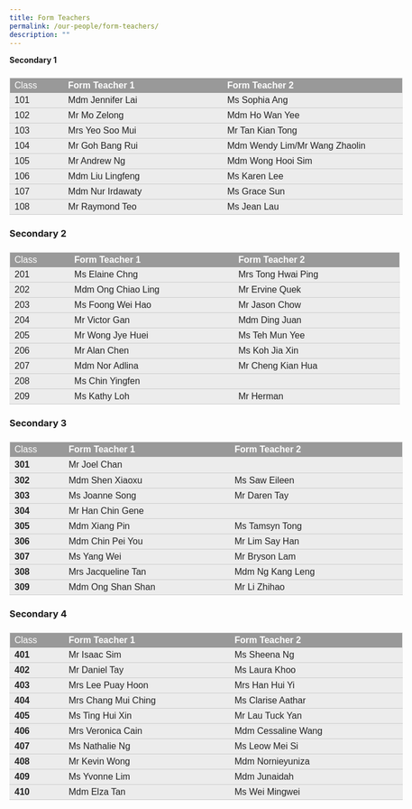 ```yaml
---
title: Form Teachers
permalink: /our-people/form-teachers/
description: ""
---
```

**Secondary 1**

### 

<table style="margin-top: 0px; margin-right: 0px !important; margin-bottom: 0px; margin-left: 0px; outline: 0px; padding: 0px; box-sizing: border-box; width: 523.15pt; height: auto !important; background: rgb(236, 236, 236); border-collapse: collapse; border: none;" width="698" cellpadding="0" cellspacing="0" border="1" class="MsoNormalTable"><tbody style="margin: 0px; outline: 0px; padding: 0px; box-sizing: border-box;"><tr style="margin: 0px; outline: 0px; padding: 0px; box-sizing: border-box;"><td style="margin: 0px; outline: 0px; padding: 3pt 3pt 3pt 6pt; box-sizing: border-box; width: 71.75pt; border-top: 1pt solid rgb(234, 234, 234); border-left: 1pt solid rgb(234, 234, 234); border-bottom: none; border-right: none; background: rgb(153, 153, 153);" width="96"><p style="margin: 0px 0px 0in; outline: 0px; padding: 0px; box-sizing: border-box; line-height: normal; text-align: left;" class="MsoNormal"><span style="margin: 0px; outline: 0px; padding: 0px; box-sizing: border-box; font-size: 12pt; color: white;"><font style="margin: 0px; outline: 0px; padding: 0px; box-sizing: border-box;" face="arial, sans-serif">Class<b style="margin: 0px; outline: 0px; padding: 0px; box-sizing: border-box;"></b></font></span></p></td><td style="margin: 0px; outline: 0px; padding: 3pt 3pt 3pt 6pt; box-sizing: border-box; width: 212.1pt; border-right: none; border-bottom: none; border-left: none; border-image: initial; border-top: 1pt solid rgb(234, 234, 234); background: rgb(153, 153, 153);" width="283"><p style="margin: 0px 0px 0in; outline: 0px; padding: 0px; box-sizing: border-box; line-height: normal; text-align: left;" class="MsoNormal"><b style="margin: 0px; outline: 0px; padding: 0px; box-sizing: border-box;"><span style="margin: 0px; outline: 0px; padding: 0px; box-sizing: border-box; font-size: 12pt; color: white;"><font style="margin: 0px; outline: 0px; padding: 0px; box-sizing: border-box;" face="arial, sans-serif">Form Teacher 1</font></span></b></p></td><td style="margin: 0px; outline: 0px; padding: 3pt 3pt 3pt 6pt; box-sizing: border-box; width: 239.3pt; border-top: 1pt solid rgb(234, 234, 234); border-left: none; border-bottom: none; border-right: 1pt solid rgb(234, 234, 234); background: rgb(153, 153, 153);" width="319"><p style="margin: 0px 0px 0in; outline: 0px; padding: 0px; box-sizing: border-box; line-height: normal; text-align: left;" class="MsoNormal"><b style="margin: 0px; outline: 0px; padding: 0px; box-sizing: border-box;"><span style="margin: 0px; outline: 0px; padding: 0px; box-sizing: border-box; font-size: 12pt; color: white;"><font style="margin: 0px; outline: 0px; padding: 0px; box-sizing: border-box;" face="arial, sans-serif">Form Teacher 2</font><font style="margin: 0px; outline: 0px; padding: 0px; box-sizing: border-box;" face="Times New Roman, serif"></font></span></b></p></td></tr><tr style="margin: 0px; outline: 0px; padding: 0px; box-sizing: border-box;"><td style="margin: 0px; outline: 0px; padding: 3pt 3pt 3pt 6pt; box-sizing: border-box; border-top: none; border-left: 1pt solid rgb(234, 234, 234); border-bottom: 1pt solid rgb(204, 204, 204); border-right: none;"><p style="margin: 0px 0px 0in; outline: 0px; padding: 0px; box-sizing: border-box; line-height: normal; text-align: left;" class="MsoNormal"><font style="margin: 0px; outline: 0px; padding: 0px; box-sizing: border-box; font-weight: normal;" face="arial, sans-serif"><span style="margin: 0px; outline: 0px; padding: 0px; box-sizing: border-box; font-size: 12pt; color: rgb(34, 34, 34);">101</span><span style="margin: 0px; outline: 0px; padding: 0px; box-sizing: border-box; font-size: 12pt; color: rgb(34, 34, 34);"></span></font></p></td><td style="margin: 0px; outline: 0px; padding: 3pt 3pt 3pt 6pt; box-sizing: border-box; border-top: none; border-right: none; border-left: none; border-image: initial; border-bottom: 1pt solid rgb(204, 204, 204);"><p style="margin: 0px 0px 0in; outline: 0px; padding: 0px; box-sizing: border-box; line-height: normal; text-align: left;" class="MsoNormal"><span style="margin: 0px; outline: 0px; padding: 0px; box-sizing: border-box; font-size: 12pt; color: rgb(34, 34, 34); font-weight: normal;"><font style="margin: 0px; outline: 0px; padding: 0px; box-sizing: border-box;" face="arial, sans-serif">Mdm Jennifer Lai</font></span></p></td><td style="margin: 0px; outline: 0px; padding: 3pt 3pt 3pt 6pt; box-sizing: border-box; border-top: none; border-left: none; border-bottom: 1pt solid rgb(204, 204, 204); border-right: 1pt solid rgb(234, 234, 234);"><p style="margin: 0px 0px 0in; outline: 0px; padding: 0px; box-sizing: border-box; line-height: normal; text-align: left;" class="MsoNormal"><span style="margin: 0px; outline: 0px; padding: 0px; box-sizing: border-box; font-size: 12pt; color: rgb(34, 34, 34); font-weight: normal;"><font style="margin: 0px; outline: 0px; padding: 0px; box-sizing: border-box;" face="arial, sans-serif">Ms Sophia Ang</font></span></p></td></tr><tr style="margin: 0px; outline: 0px; padding: 0px; box-sizing: border-box;"><td style="margin: 0px; outline: 0px; padding: 3pt 3pt 3pt 6pt; box-sizing: border-box; border-top: none; border-left: 1pt solid rgb(234, 234, 234); border-bottom: 1pt solid rgb(204, 204, 204); border-right: none;"><p style="margin: 0px 0px 0in; outline: 0px; padding: 0px; box-sizing: border-box; line-height: normal; text-align: left;" class="MsoNormal"><font style="margin: 0px; outline: 0px; padding: 0px; box-sizing: border-box; font-weight: normal;" face="arial, sans-serif"><span style="margin: 0px; outline: 0px; padding: 0px; box-sizing: border-box; font-size: 12pt; color: rgb(34, 34, 34);">102</span><span style="margin: 0px; outline: 0px; padding: 0px; box-sizing: border-box; font-size: 12pt; color: rgb(34, 34, 34);"></span></font></p></td><td style="margin: 0px; outline: 0px; padding: 3pt 3pt 3pt 6pt; box-sizing: border-box; border-top: none; border-right: none; border-left: none; border-image: initial; border-bottom: 1pt solid rgb(204, 204, 204);"><p style="margin: 0px 0px 0in; outline: 0px; padding: 0px; box-sizing: border-box; line-height: normal; text-align: left;" class="MsoNormal"><span style="margin: 0px; outline: 0px; padding: 0px; box-sizing: border-box; font-size: 12pt; color: rgb(34, 34, 34); font-weight: normal;"><font style="margin: 0px; outline: 0px; padding: 0px; box-sizing: border-box;" face="arial, sans-serif">Mr Mo Zelong&nbsp;</font></span></p></td><td style="margin: 0px; outline: 0px; padding: 3pt 3pt 3pt 6pt; box-sizing: border-box; border-top: none; border-left: none; border-bottom: 1pt solid rgb(204, 204, 204); border-right: 1pt solid rgb(234, 234, 234);"><p style="margin: 0px 0px 0in; outline: 0px; padding: 0px; box-sizing: border-box; line-height: normal; text-align: left;" class="MsoNormal"><span style="margin: 0px; outline: 0px; padding: 0px; box-sizing: border-box; font-size: 12pt; color: rgb(34, 34, 34); font-weight: normal;"><font style="margin: 0px; outline: 0px; padding: 0px; box-sizing: border-box;" face="arial, sans-serif">Mdm Ho Wan Yee</font></span></p></td></tr><tr style="margin: 0px; outline: 0px; padding: 0px; box-sizing: border-box;"><td style="margin: 0px; outline: 0px; padding: 3pt 3pt 3pt 6pt; box-sizing: border-box; border-top: none; border-left: 1pt solid rgb(234, 234, 234); border-bottom: 1pt solid rgb(204, 204, 204); border-right: none;"><p style="margin: 0px 0px 0in; outline: 0px; padding: 0px; box-sizing: border-box; line-height: normal; text-align: left;" class="MsoNormal"><font style="margin: 0px; outline: 0px; padding: 0px; box-sizing: border-box; font-weight: normal;" face="arial, sans-serif"><span style="margin: 0px; outline: 0px; padding: 0px; box-sizing: border-box; font-size: 12pt; color: rgb(34, 34, 34);">103</span><span style="margin: 0px; outline: 0px; padding: 0px; box-sizing: border-box; font-size: 12pt; color: rgb(34, 34, 34);"></span></font></p></td><td style="margin: 0px; outline: 0px; padding: 3pt 3pt 3pt 6pt; box-sizing: border-box; border-top: none; border-right: none; border-left: none; border-image: initial; border-bottom: 1pt solid rgb(204, 204, 204);"><p style="margin: 0px 0px 0in; outline: 0px; padding: 0px; box-sizing: border-box; line-height: normal; text-align: left;" class="MsoNormal"><span style="margin: 0px; outline: 0px; padding: 0px; box-sizing: border-box; font-size: 12pt; color: rgb(34, 34, 34); font-weight: normal;"><font style="margin: 0px; outline: 0px; padding: 0px; box-sizing: border-box;" face="arial, sans-serif">Mrs Yeo Soo Mui</font></span></p></td><td style="margin: 0px; outline: 0px; padding: 3pt 3pt 3pt 6pt; box-sizing: border-box; border-top: none; border-left: none; border-bottom: 1pt solid rgb(204, 204, 204); border-right: 1pt solid rgb(234, 234, 234);"><p style="margin: 0px 0px 0in; outline: 0px; padding: 0px; box-sizing: border-box; line-height: normal; text-align: left;" class="MsoNormal"><span style="margin: 0px; outline: 0px; padding: 0px; box-sizing: border-box; font-size: 12pt; color: rgb(34, 34, 34); font-weight: normal;"><font style="margin: 0px; outline: 0px; padding: 0px; box-sizing: border-box;" face="arial, sans-serif">Mr Tan Kian Tong</font></span></p></td></tr><tr style="margin: 0px; outline: 0px; padding: 0px; box-sizing: border-box;"><td style="margin: 0px; outline: 0px; padding: 3pt 3pt 3pt 6pt; box-sizing: border-box; border-top: none; border-left: 1pt solid rgb(234, 234, 234); border-bottom: 1pt solid rgb(204, 204, 204); border-right: none;"><p style="margin: 0px 0px 0in; outline: 0px; padding: 0px; box-sizing: border-box; line-height: normal; text-align: left;" class="MsoNormal"><font style="margin: 0px; outline: 0px; padding: 0px; box-sizing: border-box; font-weight: normal;" face="arial, sans-serif"><span style="margin: 0px; outline: 0px; padding: 0px; box-sizing: border-box; font-size: 12pt; color: rgb(34, 34, 34);">104</span><span style="margin: 0px; outline: 0px; padding: 0px; box-sizing: border-box; font-size: 12pt; color: rgb(34, 34, 34);"></span></font></p></td><td style="margin: 0px; outline: 0px; padding: 3pt 3pt 3pt 6pt; box-sizing: border-box; border-top: none; border-right: none; border-left: none; border-image: initial; border-bottom: 1pt solid rgb(204, 204, 204);"><p style="margin: 0px 0px 0in; outline: 0px; padding: 0px; box-sizing: border-box; line-height: normal; text-align: left;" class="MsoNormal"><span style="margin: 0px; outline: 0px; padding: 0px; box-sizing: border-box; font-size: 12pt; color: rgb(34, 34, 34); font-weight: normal;"><font style="margin: 0px; outline: 0px; padding: 0px; box-sizing: border-box;" face="arial, sans-serif">Mr Goh Bang Rui&nbsp;</font></span></p></td><td style="margin: 0px; outline: 0px; padding: 3pt 3pt 3pt 6pt; box-sizing: border-box; border-top: none; border-left: none; border-bottom: 1pt solid rgb(204, 204, 204); border-right: 1pt solid rgb(234, 234, 234);"><p style="margin: 0px 0px 0in; outline: 0px; padding: 0px; box-sizing: border-box; line-height: normal; text-align: left;" class="MsoNormal"><span style="margin: 0px; outline: 0px; padding: 0px; box-sizing: border-box; font-size: 12pt; color: rgb(34, 34, 34); font-weight: normal;"><font style="margin: 0px; outline: 0px; padding: 0px; box-sizing: border-box;" face="arial, sans-serif">Mdm Wendy Lim/Mr Wang Zhaolin</font></span></p></td></tr><tr style="margin: 0px; outline: 0px; padding: 0px; box-sizing: border-box;"><td style="margin: 0px; outline: 0px; padding: 3pt 3pt 3pt 6pt; box-sizing: border-box; border-top: none; border-left: 1pt solid rgb(234, 234, 234); border-bottom: 1pt solid rgb(204, 204, 204); border-right: none;"><p style="margin: 0px 0px 0in; outline: 0px; padding: 0px; box-sizing: border-box; line-height: normal; text-align: left;" class="MsoNormal"><font style="margin: 0px; outline: 0px; padding: 0px; box-sizing: border-box; font-weight: normal;" face="arial, sans-serif"><span style="margin: 0px; outline: 0px; padding: 0px; box-sizing: border-box; font-size: 12pt; color: rgb(34, 34, 34);">105</span><span style="margin: 0px; outline: 0px; padding: 0px; box-sizing: border-box; font-size: 12pt; color: rgb(34, 34, 34);"></span></font></p></td><td style="margin: 0px; outline: 0px; padding: 3pt 3pt 3pt 6pt; box-sizing: border-box; border-top: none; border-right: none; border-left: none; border-image: initial; border-bottom: 1pt solid rgb(204, 204, 204);"><p style="margin: 0px 0px 0in; outline: 0px; padding: 0px; box-sizing: border-box; line-height: normal; text-align: left;" class="MsoNormal"><span style="margin: 0px; outline: 0px; padding: 0px; box-sizing: border-box; font-size: 12pt; color: rgb(34, 34, 34); font-weight: normal;"><font style="margin: 0px; outline: 0px; padding: 0px; box-sizing: border-box;" face="arial, sans-serif">Mr Andrew Ng</font></span></p></td><td style="margin: 0px; outline: 0px; padding: 3pt 3pt 3pt 6pt; box-sizing: border-box; border-top: none; border-left: none; border-bottom: 1pt solid rgb(204, 204, 204); border-right: 1pt solid rgb(234, 234, 234);"><p style="margin: 0px 0px 0in; outline: 0px; padding: 0px; box-sizing: border-box; line-height: normal; text-align: left;" class="MsoNormal"><span style="margin: 0px; outline: 0px; padding: 0px; box-sizing: border-box; font-size: 12pt; color: rgb(34, 34, 34); font-weight: normal;"><font style="margin: 0px; outline: 0px; padding: 0px; box-sizing: border-box;" face="arial, sans-serif">Mdm Wong Hooi Sim</font></span></p></td></tr><tr style="margin: 0px; outline: 0px; padding: 0px; box-sizing: border-box;"><td style="margin: 0px; outline: 0px; padding: 3pt 3pt 3pt 6pt; box-sizing: border-box; border-top: none; border-left: 1pt solid rgb(234, 234, 234); border-bottom: 1pt solid rgb(204, 204, 204); border-right: none;"><p style="margin: 0px 0px 0in; outline: 0px; padding: 0px; box-sizing: border-box; line-height: normal; text-align: left;" class="MsoNormal"><font style="margin: 0px; outline: 0px; padding: 0px; box-sizing: border-box; font-weight: normal;" face="arial, sans-serif"><span style="margin: 0px; outline: 0px; padding: 0px; box-sizing: border-box; font-size: 12pt; color: rgb(34, 34, 34);">106</span><span style="margin: 0px; outline: 0px; padding: 0px; box-sizing: border-box; font-size: 12pt; color: rgb(34, 34, 34);"></span></font></p></td><td style="margin: 0px; outline: 0px; padding: 3pt 3pt 3pt 6pt; box-sizing: border-box; border-top: none; border-right: none; border-left: none; border-image: initial; border-bottom: 1pt solid rgb(204, 204, 204);"><p style="margin: 0px 0px 0in; outline: 0px; padding: 0px; box-sizing: border-box; line-height: normal; text-align: left;" class="MsoNormal"><span style="margin: 0px; outline: 0px; padding: 0px; box-sizing: border-box; font-size: 12pt; color: rgb(34, 34, 34); font-weight: normal;"><font style="margin: 0px; outline: 0px; padding: 0px; box-sizing: border-box;" face="arial, sans-serif">Mdm Liu Lingfeng&nbsp;</font></span></p></td><td style="margin: 0px; outline: 0px; padding: 3pt 3pt 3pt 6pt; box-sizing: border-box; border-top: none; border-left: none; border-bottom: 1pt solid rgb(204, 204, 204); border-right: 1pt solid rgb(234, 234, 234);"><p style="margin: 0px 0px 0in; outline: 0px; padding: 0px; box-sizing: border-box; line-height: normal; text-align: left;" class="MsoNormal"><span style="margin: 0px; outline: 0px; padding: 0px; box-sizing: border-box; font-size: 12pt; color: rgb(34, 34, 34); font-weight: normal;"><font style="margin: 0px; outline: 0px; padding: 0px; box-sizing: border-box;" face="arial, sans-serif">Ms&nbsp;Karen Lee&nbsp;</font></span></p></td></tr><tr style="margin: 0px; outline: 0px; padding: 0px; box-sizing: border-box;"><td style="margin: 0px; outline: 0px; padding: 3pt 3pt 3pt 6pt; box-sizing: border-box; border-top: none; border-left: 1pt solid rgb(234, 234, 234); border-bottom: 1pt solid rgb(204, 204, 204); border-right: none;"><p style="margin: 0px 0px 0in; outline: 0px; padding: 0px; box-sizing: border-box; line-height: normal; text-align: left;" class="MsoNormal"><font style="margin: 0px; outline: 0px; padding: 0px; box-sizing: border-box; font-weight: normal;" face="arial, sans-serif"><span style="margin: 0px; outline: 0px; padding: 0px; box-sizing: border-box; font-size: 12pt; color: rgb(34, 34, 34);">107</span><span style="margin: 0px; outline: 0px; padding: 0px; box-sizing: border-box; font-size: 12pt; color: rgb(34, 34, 34);"></span></font></p></td><td style="margin: 0px; outline: 0px; padding: 3pt 3pt 3pt 6pt; box-sizing: border-box; border-top: none; border-right: none; border-left: none; border-image: initial; border-bottom: 1pt solid rgb(204, 204, 204);"><p style="margin: 0px 0px 0in; outline: 0px; padding: 0px; box-sizing: border-box; line-height: normal; text-align: left;" class="MsoNormal"><span style="margin: 0px; outline: 0px; padding: 0px; box-sizing: border-box; font-size: 12pt; color: rgb(34, 34, 34); font-weight: normal;"><font style="margin: 0px; outline: 0px; padding: 0px; box-sizing: border-box;" face="arial, sans-serif">Mdm Nur Irdawaty&nbsp;</font></span></p></td><td style="margin: 0px; outline: 0px; padding: 3pt 3pt 3pt 6pt; box-sizing: border-box; border-top: none; border-left: none; border-bottom: 1pt solid rgb(204, 204, 204); border-right: 1pt solid rgb(234, 234, 234);"><p style="margin: 0px 0px 0in; outline: 0px; padding: 0px; box-sizing: border-box; line-height: normal; text-align: left;" class="MsoNormal"><span style="margin: 0px; outline: 0px; padding: 0px; box-sizing: border-box; font-size: 12pt; color: rgb(34, 34, 34); font-weight: normal;"><font style="margin: 0px; outline: 0px; padding: 0px; box-sizing: border-box;" face="arial, sans-serif">Ms Grace Sun</font></span></p></td></tr><tr style="margin: 0px; outline: 0px; padding: 0px; box-sizing: border-box;"><td style="margin: 0px; outline: 0px; padding: 3pt 3pt 3pt 6pt; box-sizing: border-box; border-top: none; border-left: 1pt solid rgb(234, 234, 234); border-bottom: 1pt solid rgb(204, 204, 204); border-right: none;"><p style="margin: 0px 0px 0in; outline: 0px; padding: 0px; box-sizing: border-box; line-height: normal; text-align: left;" class="MsoNormal"><font style="margin: 0px; outline: 0px; padding: 0px; box-sizing: border-box; font-weight: normal;" face="arial, sans-serif"><span style="margin: 0px; outline: 0px; padding: 0px; box-sizing: border-box; font-size: 12pt; color: rgb(34, 34, 34);">108</span><span style="margin: 0px; outline: 0px; padding: 0px; box-sizing: border-box; font-size: 12pt; color: rgb(34, 34, 34);"></span></font></p></td><td style="margin: 0px; outline: 0px; padding: 3pt 3pt 3pt 6pt; box-sizing: border-box; border-top: none; border-right: none; border-left: none; border-image: initial; border-bottom: 1pt solid rgb(204, 204, 204);"><p style="margin: 0px 0px 0in; outline: 0px; padding: 0px; box-sizing: border-box; line-height: normal; text-align: left;" class="MsoNormal"><span style="margin: 0px; outline: 0px; padding: 0px; box-sizing: border-box; font-size: 12pt; color: rgb(34, 34, 34); font-weight: normal;"><font style="margin: 0px; outline: 0px; padding: 0px; box-sizing: border-box;" face="arial, sans-serif">Mr&nbsp;Raymond Teo&nbsp;</font></span></p></td><td style="margin: 0px; outline: 0px; padding: 3pt 3pt 3pt 6pt; box-sizing: border-box; border-top: none; border-left: none; border-bottom: 1pt solid rgb(204, 204, 204); border-right: 1pt solid rgb(234, 234, 234);"><p style="margin: 0px 0px 0in; outline: 0px; padding: 0px; box-sizing: border-box; line-height: normal; text-align: left;" class="MsoNormal"><span style="margin: 0px; outline: 0px; padding: 0px; box-sizing: border-box; font-size: 12pt; color: rgb(34, 34, 34);"><font style="margin: 0px; outline: 0px; padding: 0px; box-sizing: border-box; font-weight: normal;" face="arial, sans-serif">Ms Jean Lau</font><font style="margin: 0px; outline: 0px; padding: 0px; box-sizing: border-box;" face="Times New Roman, serif"></font></span></p></td></tr></tbody></table>

###   

### Secondary 2

### 

<table style="margin-top: 0px; margin-right: 0px !important; margin-bottom: 0px; margin-left: 0px; outline: 0px; padding: 0px; box-sizing: border-box; width: 519.4pt; height: auto !important; background: rgb(236, 236, 236); border-collapse: collapse; border: none;" width="693" cellpadding="0" cellspacing="0" border="1" class="MsoNormalTable"><tbody style="margin: 0px; outline: 0px; padding: 0px; box-sizing: border-box;"><tr style="margin: 0px; outline: 0px; padding: 0px; box-sizing: border-box;"><td style="margin: 0px; outline: 0px; padding: 3pt 3pt 3pt 6pt; box-sizing: border-box; width: 80pt; border-top: 1pt solid rgb(234, 234, 234); border-left: 1pt solid rgb(234, 234, 234); border-bottom: none; border-right: none; background: rgb(153, 153, 153);" width="107"><p style="margin: 0px 0px 0in; outline: 0px; padding: 0px; box-sizing: border-box; line-height: normal; text-align: left;" class="MsoNormal"><span style="margin: 0px; outline: 0px; padding: 0px; box-sizing: border-box; font-size: 12pt; font-family: Arial, sans-serif; color: white;">Class<b style="margin: 0px; outline: 0px; padding: 0px; box-sizing: border-box;"></b></span></p></td><td style="margin: 0px; outline: 0px; padding: 3pt 3pt 3pt 6pt; box-sizing: border-box; width: 218.65pt; border-right: none; border-bottom: none; border-left: none; border-image: initial; border-top: 1pt solid rgb(234, 234, 234); background: rgb(153, 153, 153);" width="292"><p style="margin: 0px 0px 0in; outline: 0px; padding: 0px; box-sizing: border-box; line-height: normal; text-align: left;" class="MsoNormal"><b style="margin: 0px; outline: 0px; padding: 0px; box-sizing: border-box;"><span style="margin: 0px; outline: 0px; padding: 0px; box-sizing: border-box; font-size: 12pt; font-family: Arial, sans-serif; color: white;">Form Teacher 1</span></b></p></td><td style="margin: 0px; outline: 0px; padding: 3pt 3pt 3pt 6pt; box-sizing: border-box; width: 220.75pt; border-top: 1pt solid rgb(234, 234, 234); border-left: none; border-bottom: none; border-right: 1pt solid rgb(234, 234, 234); background: rgb(153, 153, 153);" width="294"><p style="margin: 0px 0px 0in; outline: 0px; padding: 0px; box-sizing: border-box; line-height: normal; text-align: left;" class="MsoNormal"><b style="margin: 0px; outline: 0px; padding: 0px; box-sizing: border-box;"><span style="margin: 0px; outline: 0px; padding: 0px; box-sizing: border-box; font-size: 12pt; font-family: Arial, sans-serif; color: white;">Form Teacher 2</span></b></p></td></tr><tr style="margin: 0px; outline: 0px; padding: 0px; box-sizing: border-box;"><td style="margin: 0px; outline: 0px; padding: 3pt 3pt 3pt 6pt; box-sizing: border-box; border-top: none; border-left: 1pt solid rgb(234, 234, 234); border-bottom: 1pt solid rgb(204, 204, 204); border-right: none;"><p style="margin: 0px 0px 0in; outline: 0px; padding: 0px; box-sizing: border-box; line-height: normal; text-align: left;" class="MsoNormal"><span style="margin: 0px; outline: 0px; padding: 0px; box-sizing: border-box; font-size: 12pt; font-family: Arial, sans-serif; color: rgb(34, 34, 34); font-weight: normal;">201</span></p></td><td style="margin: 0px; outline: 0px; padding: 3pt 3pt 3pt 6pt; box-sizing: border-box; border-top: none; border-right: none; border-left: none; border-image: initial; border-bottom: 1pt solid rgb(204, 204, 204);"><p style="margin: 0px 0px 0in; outline: 0px; padding: 0px; box-sizing: border-box; line-height: normal; text-align: left;" class="MsoNormal"><span style="margin: 0px; outline: 0px; padding: 0px; box-sizing: border-box; font-size: 12pt; font-family: Arial, sans-serif; color: rgb(34, 34, 34); font-weight: normal;">Ms Elaine Chng&nbsp;</span></p></td><td style="margin: 0px; outline: 0px; padding: 3pt 3pt 3pt 6pt; box-sizing: border-box; width: 220.75pt; border-top: none; border-left: none; border-bottom: 1pt solid rgb(204, 204, 204); border-right: 1pt solid rgb(234, 234, 234);" width="294"><p style="margin: 0px 0px 0in; outline: 0px; padding: 0px; box-sizing: border-box; line-height: normal; text-align: left;" class="MsoNormal"><span style="margin: 0px; outline: 0px; padding: 0px; box-sizing: border-box; font-size: 12pt; font-family: Arial, sans-serif; color: rgb(34, 34, 34); font-weight: normal;">Mrs Tong Hwai Ping</span></p></td></tr><tr style="margin: 0px; outline: 0px; padding: 0px; box-sizing: border-box;"><td style="margin: 0px; outline: 0px; padding: 3pt 3pt 3pt 6pt; box-sizing: border-box; border-top: none; border-left: 1pt solid rgb(234, 234, 234); border-bottom: 1pt solid rgb(204, 204, 204); border-right: none;"><p style="margin: 0px 0px 0in; outline: 0px; padding: 0px; box-sizing: border-box; line-height: normal; text-align: left;" class="MsoNormal"><span style="margin: 0px; outline: 0px; padding: 0px; box-sizing: border-box; font-size: 12pt; font-family: Arial, sans-serif; color: rgb(34, 34, 34); font-weight: normal;">202</span></p></td><td style="margin: 0px; outline: 0px; padding: 3pt 3pt 3pt 6pt; box-sizing: border-box; border-top: none; border-right: none; border-left: none; border-image: initial; border-bottom: 1pt solid rgb(204, 204, 204);"><p style="margin: 0px 0px 0in; outline: 0px; padding: 0px; box-sizing: border-box; line-height: normal; text-align: left;" class="MsoNormal"><span style="margin: 0px; outline: 0px; padding: 0px; box-sizing: border-box; font-size: 12pt; font-family: Arial, sans-serif; color: rgb(34, 34, 34); font-weight: normal;">Mdm Ong Chiao Ling&nbsp;</span></p></td><td style="margin: 0px; outline: 0px; padding: 3pt 3pt 3pt 6pt; box-sizing: border-box; width: 220.75pt; border-top: none; border-left: none; border-bottom: 1pt solid rgb(204, 204, 204); border-right: 1pt solid rgb(234, 234, 234);" width="294"><p style="margin: 0px 0px 0in; outline: 0px; padding: 0px; box-sizing: border-box; line-height: normal; text-align: left;" class="MsoNormal"><span style="margin: 0px; outline: 0px; padding: 0px; box-sizing: border-box; font-size: 12pt; font-family: Arial, sans-serif; color: rgb(34, 34, 34); font-weight: normal;">Mr Ervine Quek</span></p></td></tr><tr style="margin: 0px; outline: 0px; padding: 0px; box-sizing: border-box;"><td style="margin: 0px; outline: 0px; padding: 3pt 3pt 3pt 6pt; box-sizing: border-box; border-top: none; border-left: 1pt solid rgb(234, 234, 234); border-bottom: 1pt solid rgb(204, 204, 204); border-right: none;"><p style="margin: 0px 0px 0in; outline: 0px; padding: 0px; box-sizing: border-box; line-height: normal; text-align: left;" class="MsoNormal"><span style="margin: 0px; outline: 0px; padding: 0px; box-sizing: border-box; font-size: 12pt; font-family: Arial, sans-serif; color: rgb(34, 34, 34); font-weight: normal;">203</span></p></td><td style="margin: 0px; outline: 0px; padding: 3pt 3pt 3pt 6pt; box-sizing: border-box; border-top: none; border-right: none; border-left: none; border-image: initial; border-bottom: 1pt solid rgb(204, 204, 204);"><p style="margin: 0px 0px 0in; outline: 0px; padding: 0px; box-sizing: border-box; line-height: normal; text-align: left;" class="MsoNormal"><span style="margin: 0px; outline: 0px; padding: 0px; box-sizing: border-box; font-size: 12pt; font-family: Arial, sans-serif; color: rgb(34, 34, 34); font-weight: normal;">Ms Foong Wei Hao&nbsp;</span></p></td><td style="margin: 0px; outline: 0px; padding: 3pt 3pt 3pt 6pt; box-sizing: border-box; width: 220.75pt; border-top: none; border-left: none; border-bottom: 1pt solid rgb(204, 204, 204); border-right: 1pt solid rgb(234, 234, 234);" width="294"><p style="margin: 0px 0px 0in; outline: 0px; padding: 0px; box-sizing: border-box; line-height: normal; text-align: left;" class="MsoNormal"><span style="margin: 0px; outline: 0px; padding: 0px; box-sizing: border-box; font-size: 12pt; font-family: Arial, sans-serif; color: rgb(34, 34, 34); font-weight: normal;">Mr Jason Chow</span></p></td></tr><tr style="margin: 0px; outline: 0px; padding: 0px; box-sizing: border-box;"><td style="margin: 0px; outline: 0px; padding: 3pt 3pt 3pt 6pt; box-sizing: border-box; border-top: none; border-left: 1pt solid rgb(234, 234, 234); border-bottom: 1pt solid rgb(204, 204, 204); border-right: none;"><p style="margin: 0px 0px 0in; outline: 0px; padding: 0px; box-sizing: border-box; line-height: normal; text-align: left;" class="MsoNormal"><span style="margin: 0px; outline: 0px; padding: 0px; box-sizing: border-box; font-size: 12pt; font-family: Arial, sans-serif; color: rgb(34, 34, 34); font-weight: normal;">204</span></p></td><td style="margin: 0px; outline: 0px; padding: 3pt 3pt 3pt 6pt; box-sizing: border-box; border-top: none; border-right: none; border-left: none; border-image: initial; border-bottom: 1pt solid rgb(204, 204, 204);"><p style="margin: 0px 0px 0in; outline: 0px; padding: 0px; box-sizing: border-box; line-height: normal; text-align: left;" class="MsoNormal"><span style="margin: 0px; outline: 0px; padding: 0px; box-sizing: border-box; font-size: 12pt; font-family: Arial, sans-serif; color: rgb(34, 34, 34); font-weight: normal;">Mr Victor Gan</span></p></td><td style="margin: 0px; outline: 0px; padding: 3pt 3pt 3pt 6pt; box-sizing: border-box; width: 220.75pt; border-top: none; border-left: none; border-bottom: 1pt solid rgb(204, 204, 204); border-right: 1pt solid rgb(234, 234, 234);" width="294"><p style="margin: 0px 0px 0in; outline: 0px; padding: 0px; box-sizing: border-box; line-height: normal; text-align: left;" class="MsoNormal"><span style="margin: 0px; outline: 0px; padding: 0px; box-sizing: border-box; font-size: 12pt; font-family: Arial, sans-serif; color: rgb(34, 34, 34); font-weight: normal;">Mdm Ding Juan</span></p></td></tr><tr style="margin: 0px; outline: 0px; padding: 0px; box-sizing: border-box;"><td style="margin: 0px; outline: 0px; padding: 3pt 3pt 3pt 6pt; box-sizing: border-box; border-top: none; border-left: 1pt solid rgb(234, 234, 234); border-bottom: 1pt solid rgb(204, 204, 204); border-right: none;"><p style="margin: 0px 0px 0in; outline: 0px; padding: 0px; box-sizing: border-box; line-height: normal; text-align: left;" class="MsoNormal"><span style="margin: 0px; outline: 0px; padding: 0px; box-sizing: border-box; font-size: 12pt; font-family: Arial, sans-serif; color: rgb(34, 34, 34); font-weight: normal;">205</span></p></td><td style="margin: 0px; outline: 0px; padding: 3pt 3pt 3pt 6pt; box-sizing: border-box; border-top: none; border-right: none; border-left: none; border-image: initial; border-bottom: 1pt solid rgb(204, 204, 204);"><p style="margin: 0px 0px 0in; outline: 0px; padding: 0px; box-sizing: border-box; line-height: normal; text-align: left;" class="MsoNormal"><span style="margin: 0px; outline: 0px; padding: 0px; box-sizing: border-box; font-size: 12pt; font-family: Arial, sans-serif; color: rgb(34, 34, 34); font-weight: normal;">Mr Wong Jye Huei</span></p></td><td style="margin: 0px; outline: 0px; padding: 3pt 3pt 3pt 6pt; box-sizing: border-box; width: 220.75pt; border-top: none; border-left: none; border-bottom: 1pt solid rgb(204, 204, 204); border-right: 1pt solid rgb(234, 234, 234);" width="294"><p style="margin: 0px 0px 0in; outline: 0px; padding: 0px; box-sizing: border-box; line-height: normal; text-align: left;" class="MsoNormal"><span style="margin: 0px; outline: 0px; padding: 0px; box-sizing: border-box; font-size: 12pt; font-family: Arial, sans-serif; color: rgb(34, 34, 34); font-weight: normal;">Ms Teh Mun Yee&nbsp;</span></p></td></tr><tr style="margin: 0px; outline: 0px; padding: 0px; box-sizing: border-box;"><td style="margin: 0px; outline: 0px; padding: 3pt 3pt 3pt 6pt; box-sizing: border-box; border-top: none; border-left: 1pt solid rgb(234, 234, 234); border-bottom: 1pt solid rgb(204, 204, 204); border-right: none;"><p style="margin: 0px 0px 0in; outline: 0px; padding: 0px; box-sizing: border-box; line-height: normal; text-align: left;" class="MsoNormal"><span style="margin: 0px; outline: 0px; padding: 0px; box-sizing: border-box; font-size: 12pt; font-family: Arial, sans-serif; color: rgb(34, 34, 34); font-weight: normal;">206</span></p></td><td style="margin: 0px; outline: 0px; padding: 3pt 3pt 3pt 6pt; box-sizing: border-box; border-top: none; border-right: none; border-left: none; border-image: initial; border-bottom: 1pt solid rgb(204, 204, 204);"><p style="margin: 0px 0px 0in; outline: 0px; padding: 0px; box-sizing: border-box; line-height: normal; text-align: left;" class="MsoNormal"><span style="margin: 0px; outline: 0px; padding: 0px; box-sizing: border-box; font-size: 12pt; font-family: Arial, sans-serif; color: rgb(34, 34, 34); font-weight: normal;">Mr Alan Chen</span></p></td><td style="margin: 0px; outline: 0px; padding: 3pt 3pt 3pt 6pt; box-sizing: border-box; width: 220.75pt; border-top: none; border-left: none; border-bottom: 1pt solid rgb(204, 204, 204); border-right: 1pt solid rgb(234, 234, 234);" width="294"><p style="margin: 0px 0px 0in; outline: 0px; padding: 0px; box-sizing: border-box; line-height: normal; text-align: left;" class="MsoNormal"><span style="margin: 0px; outline: 0px; padding: 0px; box-sizing: border-box; font-size: 12pt; font-family: Arial, sans-serif; color: rgb(34, 34, 34); font-weight: normal;">Ms Koh Jia Xin</span></p></td></tr><tr style="margin: 0px; outline: 0px; padding: 0px; box-sizing: border-box;"><td style="margin: 0px; outline: 0px; padding: 3pt 3pt 3pt 6pt; box-sizing: border-box; border-top: none; border-left: 1pt solid rgb(234, 234, 234); border-bottom: 1pt solid rgb(204, 204, 204); border-right: none;"><p style="margin: 0px 0px 0in; outline: 0px; padding: 0px; box-sizing: border-box; line-height: normal; text-align: left;" class="MsoNormal"><span style="margin: 0px; outline: 0px; padding: 0px; box-sizing: border-box; font-size: 12pt; font-family: Arial, sans-serif; color: rgb(34, 34, 34); font-weight: normal;">207</span></p></td><td style="margin: 0px; outline: 0px; padding: 3pt 3pt 3pt 6pt; box-sizing: border-box; border-top: none; border-right: none; border-left: none; border-image: initial; border-bottom: 1pt solid rgb(204, 204, 204);"><p style="margin: 0px 0px 0in; outline: 0px; padding: 0px; box-sizing: border-box; line-height: normal; text-align: left;" class="MsoNormal"><span style="margin: 0px; outline: 0px; padding: 0px; box-sizing: border-box; font-size: 12pt; font-family: Arial, sans-serif; color: rgb(34, 34, 34); font-weight: normal;">Mdm Nor Adlina</span></p></td><td style="margin: 0px; outline: 0px; padding: 3pt 3pt 3pt 6pt; box-sizing: border-box; border-top: none; border-left: none; border-bottom: 1pt solid rgb(204, 204, 204); border-right: 1pt solid rgb(234, 234, 234);"><p style="margin: 0px 0px 0in; outline: 0px; padding: 0px; box-sizing: border-box; line-height: normal; text-align: left;" class="MsoNormal"><span style="margin: 0px; outline: 0px; padding: 0px; box-sizing: border-box; font-size: 12pt; font-family: Arial, sans-serif; color: rgb(34, 34, 34); font-weight: normal;">Mr Cheng Kian Hua</span></p></td></tr><tr style="margin: 0px; outline: 0px; padding: 0px; box-sizing: border-box;"><td style="margin: 0px; outline: 0px; padding: 3pt 3pt 3pt 6pt; box-sizing: border-box; border-top: none; border-left: 1pt solid rgb(234, 234, 234); border-bottom: 1pt solid rgb(204, 204, 204); border-right: none;"><p style="margin: 0px 0px 0in; outline: 0px; padding: 0px; box-sizing: border-box; line-height: normal; text-align: left;" class="MsoNormal"><span style="margin: 0px; outline: 0px; padding: 0px; box-sizing: border-box; font-size: 12pt; font-family: Arial, sans-serif; color: rgb(34, 34, 34); font-weight: normal;">208</span></p></td><td style="margin: 0px; outline: 0px; padding: 3pt 3pt 3pt 6pt; box-sizing: border-box; border-top: none; border-right: none; border-left: none; border-image: initial; border-bottom: 1pt solid rgb(204, 204, 204);"><p style="margin: 0px 0px 0in; outline: 0px; padding: 0px; box-sizing: border-box; line-height: normal; text-align: left;" class="MsoNormal"><span style="margin: 0px; outline: 0px; padding: 0px; box-sizing: border-box; font-size: 12pt; font-family: Arial, sans-serif; color: rgb(34, 34, 34); font-weight: normal;">Ms Chin Yingfen</span></p></td><td style="margin: 0px; outline: 0px; padding: 3pt 3pt 3pt 6pt; box-sizing: border-box; text-align: left; border-top: none; border-left: none; border-bottom: 1pt solid rgb(204, 204, 204); border-right: 1pt solid rgb(234, 234, 234);"></td></tr><tr style="margin: 0px; outline: 0px; padding: 0px; box-sizing: border-box;"><td style="margin: 0px; outline: 0px; padding: 3pt 3pt 3pt 6pt; box-sizing: border-box; border-top: none; border-left: 1pt solid rgb(234, 234, 234); border-bottom: 1pt solid rgb(204, 204, 204); border-right: none;"><p style="margin: 0px 0px 0in; outline: 0px; padding: 0px; box-sizing: border-box; line-height: normal; text-align: left;" class="MsoNormal"><span style="margin: 0px; outline: 0px; padding: 0px; box-sizing: border-box; font-size: 12pt; font-family: Arial, sans-serif; color: rgb(34, 34, 34); font-weight: normal;">209</span></p></td><td style="margin: 0px; outline: 0px; padding: 3pt 3pt 3pt 6pt; box-sizing: border-box; border-top: none; border-right: none; border-left: none; border-image: initial; border-bottom: 1pt solid rgb(204, 204, 204);"><p style="margin: 0px 0px 0in; outline: 0px; padding: 0px; box-sizing: border-box; line-height: normal; text-align: left;" class="MsoNormal"><span style="margin: 0px; outline: 0px; padding: 0px; box-sizing: border-box; font-size: 12pt; font-family: Arial, sans-serif; color: rgb(34, 34, 34); font-weight: normal;">Ms Kathy Loh</span></p></td><td style="margin: 0px; outline: 0px; padding: 3pt 3pt 3pt 6pt; box-sizing: border-box; border-top: none; border-left: none; border-bottom: 1pt solid rgb(204, 204, 204); border-right: 1pt solid rgb(234, 234, 234);"><p style="margin: 0px 0px 0in; outline: 0px; padding: 0px; box-sizing: border-box; line-height: normal; text-align: left;" class="MsoNormal"><span style="margin: 0px; outline: 0px; padding: 0px; box-sizing: border-box; font-size: 12pt; font-family: Arial, sans-serif; color: rgb(34, 34, 34);"><span style="margin: 0px; outline: 0px; padding: 0px; box-sizing: border-box; font-weight: normal;">Mr Herman</span></span></p></td></tr></tbody></table>

### 

### **Secondary 3**

### 

<table style="margin-top: 0px; margin-right: 0px !important; margin-bottom: 0px; margin-left: 0px; outline: 0px; padding: 0px; box-sizing: border-box; width: 523.15pt; height: auto !important; background: rgb(236, 236, 236); border-collapse: collapse; border: none;" width="698" cellpadding="0" cellspacing="0" border="1" class="MsoNormalTable"><tbody style="margin: 0px; outline: 0px; padding: 0px; box-sizing: border-box;"><tr style="margin: 0px; outline: 0px; padding: 0px; box-sizing: border-box;"><td style="margin: 0px; outline: 0px; padding: 3pt 3pt 3pt 6pt; box-sizing: border-box; width: 72.4pt; border-top: 1pt solid rgb(234, 234, 234); border-left: 1pt solid rgb(234, 234, 234); border-bottom: none; border-right: none; background: rgb(153, 153, 153);" width="97"><p style="margin: 0px 0px 0in; outline: 0px; padding: 0px; box-sizing: border-box; line-height: normal;" class="MsoNormal"><span style="margin: 0px; outline: 0px; padding: 0px; box-sizing: border-box; font-size: 12pt; color: white;"><font style="margin: 0px; outline: 0px; padding: 0px; box-sizing: border-box;" face="arial, sans-serif">Class<b style="margin: 0px; outline: 0px; padding: 0px; box-sizing: border-box;"></b></font></span></p></td><td style="margin: 0px; outline: 0px; padding: 3pt 3pt 3pt 6pt; box-sizing: border-box; width: 221.25pt; border-right: none; border-bottom: none; border-left: none; border-image: initial; border-top: 1pt solid rgb(234, 234, 234); background: rgb(153, 153, 153);" width="295"><p style="margin: 0px 0px 0in; outline: 0px; padding: 0px; box-sizing: border-box; line-height: normal;" class="MsoNormal"><b style="margin: 0px; outline: 0px; padding: 0px; box-sizing: border-box;"><span style="margin: 0px; outline: 0px; padding: 0px; box-sizing: border-box; font-size: 12pt; color: white;"><font style="margin: 0px; outline: 0px; padding: 0px; box-sizing: border-box;" face="arial, sans-serif">Form Teacher 1</font></span></b></p></td><td style="margin: 0px; outline: 0px; padding: 3pt 3pt 3pt 6pt; box-sizing: border-box; width: 229.5pt; border-top: 1pt solid rgb(234, 234, 234); border-left: none; border-bottom: none; border-right: 1pt solid rgb(234, 234, 234); background: rgb(153, 153, 153);" width="306"><p style="margin: 0px 0px 0in; outline: 0px; padding: 0px; box-sizing: border-box; line-height: normal;" class="MsoNormal"><b style="margin: 0px; outline: 0px; padding: 0px; box-sizing: border-box;"><span style="margin: 0px; outline: 0px; padding: 0px; box-sizing: border-box; font-size: 12pt; color: white;"><font style="margin: 0px; outline: 0px; padding: 0px; box-sizing: border-box;" face="arial, sans-serif">Form Teacher 2</font></span></b></p></td></tr><tr style="margin: 0px; outline: 0px; padding: 0px; box-sizing: border-box;"><td style="margin: 0px; outline: 0px; padding: 3pt 3pt 3pt 6pt; box-sizing: border-box; border-top: none; border-left: 1pt solid rgb(234, 234, 234); border-bottom: 1pt solid rgb(204, 204, 204); border-right: none;"><p style="margin: 0px 0px 0in; outline: 0px; padding: 0px; box-sizing: border-box; line-height: normal;" class="MsoNormal"><font style="margin: 0px; outline: 0px; padding: 0px; box-sizing: border-box;" face="arial, sans-serif"><b style="margin: 0px; outline: 0px; padding: 0px; box-sizing: border-box;"><span style="margin: 0px; outline: 0px; padding: 0px; box-sizing: border-box; font-size: 12pt; color: rgb(34, 34, 34);">301</span></b><span style="margin: 0px; outline: 0px; padding: 0px; box-sizing: border-box; font-size: 12pt; color: rgb(34, 34, 34);"></span></font></p></td><td style="margin: 0px; outline: 0px; padding: 3pt 3pt 3pt 6pt; box-sizing: border-box; border-top: none; border-right: none; border-left: none; border-image: initial; border-bottom: 1pt solid rgb(204, 204, 204);"><p style="margin: 0px 0px 0in; outline: 0px; padding: 0px; box-sizing: border-box; line-height: normal;" class="MsoNormal"><span style="margin: 0px; outline: 0px; padding: 0px; box-sizing: border-box; font-size: 12pt; color: rgb(34, 34, 34);"><font style="margin: 0px; outline: 0px; padding: 0px; box-sizing: border-box;" face="arial, sans-serif">Mr Joel Chan&nbsp;&nbsp;</font></span></p></td><td style="margin: 0px; outline: 0px; padding: 3pt 3pt 3pt 6pt; box-sizing: border-box; border-top: none; border-left: none; border-bottom: 1pt solid rgb(204, 204, 204); border-right: 1pt solid rgb(234, 234, 234);"><p style="margin: 0px 0px 0in; outline: 0px; padding: 0px; box-sizing: border-box; line-height: normal;" class="MsoNormal"><br style="margin: 0px; outline: 0px; padding: 0px; box-sizing: border-box;"></p></td></tr><tr style="margin: 0px; outline: 0px; padding: 0px; box-sizing: border-box;"><td style="margin: 0px; outline: 0px; padding: 3pt 3pt 3pt 6pt; box-sizing: border-box; border-top: none; border-left: 1pt solid rgb(234, 234, 234); border-bottom: 1pt solid rgb(204, 204, 204); border-right: none;"><p style="margin: 0px 0px 0in; outline: 0px; padding: 0px; box-sizing: border-box; line-height: normal;" class="MsoNormal"><font style="margin: 0px; outline: 0px; padding: 0px; box-sizing: border-box;" face="arial, sans-serif"><b style="margin: 0px; outline: 0px; padding: 0px; box-sizing: border-box;"><span style="margin: 0px; outline: 0px; padding: 0px; box-sizing: border-box; font-size: 12pt; color: rgb(34, 34, 34);">302</span></b><span style="margin: 0px; outline: 0px; padding: 0px; box-sizing: border-box; font-size: 12pt; color: rgb(34, 34, 34);"></span></font></p></td><td style="margin: 0px; outline: 0px; padding: 3pt 3pt 3pt 6pt; box-sizing: border-box; border-top: none; border-right: none; border-left: none; border-image: initial; border-bottom: 1pt solid rgb(204, 204, 204);"><p style="margin: 0px 0px 0in; outline: 0px; padding: 0px; box-sizing: border-box; line-height: normal;" class="MsoNormal"><span style="margin: 0px; outline: 0px; padding: 0px; box-sizing: border-box; font-size: 12pt; color: rgb(34, 34, 34);"><font style="margin: 0px; outline: 0px; padding: 0px; box-sizing: border-box;" face="arial, sans-serif">Mdm Shen Xiaoxu</font></span></p></td><td style="margin: 0px; outline: 0px; padding: 3pt 3pt 3pt 6pt; box-sizing: border-box; border-top: none; border-left: none; border-bottom: 1pt solid rgb(204, 204, 204); border-right: 1pt solid rgb(234, 234, 234);"><p style="margin: 0px 0px 0in; outline: 0px; padding: 0px; box-sizing: border-box; line-height: normal;" class="MsoNormal"><span style="margin: 0px; outline: 0px; padding: 0px; box-sizing: border-box; font-size: 12pt; color: rgb(34, 34, 34);"><font style="margin: 0px; outline: 0px; padding: 0px; box-sizing: border-box;" face="arial, sans-serif">Ms Saw Eileen</font></span></p></td></tr><tr style="margin: 0px; outline: 0px; padding: 0px; box-sizing: border-box;"><td style="margin: 0px; outline: 0px; padding: 3pt 3pt 3pt 6pt; box-sizing: border-box; border-top: none; border-left: 1pt solid rgb(234, 234, 234); border-bottom: 1pt solid rgb(204, 204, 204); border-right: none;"><p style="margin: 0px 0px 0in; outline: 0px; padding: 0px; box-sizing: border-box; line-height: normal;" class="MsoNormal"><font style="margin: 0px; outline: 0px; padding: 0px; box-sizing: border-box;" face="arial, sans-serif"><b style="margin: 0px; outline: 0px; padding: 0px; box-sizing: border-box;"><span style="margin: 0px; outline: 0px; padding: 0px; box-sizing: border-box; font-size: 12pt; color: rgb(34, 34, 34);">303</span></b><span style="margin: 0px; outline: 0px; padding: 0px; box-sizing: border-box; font-size: 12pt; color: rgb(34, 34, 34);"></span></font></p></td><td style="margin: 0px; outline: 0px; padding: 3pt 3pt 3pt 6pt; box-sizing: border-box; border-top: none; border-right: none; border-left: none; border-image: initial; border-bottom: 1pt solid rgb(204, 204, 204);"><p style="margin: 0px 0px 0in; outline: 0px; padding: 0px; box-sizing: border-box; line-height: normal;" class="MsoNormal"><span style="margin: 0px; outline: 0px; padding: 0px; box-sizing: border-box; font-size: 12pt; color: rgb(34, 34, 34);"><font style="margin: 0px; outline: 0px; padding: 0px; box-sizing: border-box;" face="arial, sans-serif">Ms Joanne Song</font></span></p></td><td style="margin: 0px; outline: 0px; padding: 3pt 3pt 3pt 6pt; box-sizing: border-box; border-top: none; border-left: none; border-bottom: 1pt solid rgb(204, 204, 204); border-right: 1pt solid rgb(234, 234, 234);"><p style="margin: 0px 0px 0in; outline: 0px; padding: 0px; box-sizing: border-box; line-height: normal;" class="MsoNormal"><span style="margin: 0px; outline: 0px; padding: 0px; box-sizing: border-box; font-size: 12pt; color: rgb(34, 34, 34);"><font style="margin: 0px; outline: 0px; padding: 0px; box-sizing: border-box;" face="arial, sans-serif">Mr Daren Tay&nbsp;</font></span></p></td></tr><tr style="margin: 0px; outline: 0px; padding: 0px; box-sizing: border-box;"><td style="margin: 0px; outline: 0px; padding: 3pt 3pt 3pt 6pt; box-sizing: border-box; border-top: none; border-left: 1pt solid rgb(234, 234, 234); border-bottom: 1pt solid rgb(204, 204, 204); border-right: none;"><p style="margin: 0px 0px 0in; outline: 0px; padding: 0px; box-sizing: border-box; line-height: normal;" class="MsoNormal"><font style="margin: 0px; outline: 0px; padding: 0px; box-sizing: border-box;" face="arial, sans-serif"><b style="margin: 0px; outline: 0px; padding: 0px; box-sizing: border-box;"><span style="margin: 0px; outline: 0px; padding: 0px; box-sizing: border-box; font-size: 12pt; color: rgb(34, 34, 34);">304</span></b><span style="margin: 0px; outline: 0px; padding: 0px; box-sizing: border-box; font-size: 12pt; color: rgb(34, 34, 34);"></span></font></p></td><td style="margin: 0px; outline: 0px; padding: 3pt 3pt 3pt 6pt; box-sizing: border-box; border-top: none; border-right: none; border-left: none; border-image: initial; border-bottom: 1pt solid rgb(204, 204, 204);"><p style="margin: 0px 0px 0in; outline: 0px; padding: 0px; box-sizing: border-box; line-height: normal;" class="MsoNormal"><span style="margin: 0px; outline: 0px; padding: 0px; box-sizing: border-box; font-size: 12pt; color: rgb(34, 34, 34);"><font style="margin: 0px; outline: 0px; padding: 0px; box-sizing: border-box;" face="arial, sans-serif">Mr Han Chin Gene</font></span></p></td><td style="margin: 0px; outline: 0px; padding: 3pt 3pt 3pt 6pt; box-sizing: border-box; border-top: none; border-left: none; border-bottom: 1pt solid rgb(204, 204, 204); border-right: 1pt solid rgb(234, 234, 234);"></td></tr><tr style="margin: 0px; outline: 0px; padding: 0px; box-sizing: border-box;"><td style="margin: 0px; outline: 0px; padding: 3pt 3pt 3pt 6pt; box-sizing: border-box; border-top: none; border-left: 1pt solid rgb(234, 234, 234); border-bottom: 1pt solid rgb(204, 204, 204); border-right: none;"><p style="margin: 0px 0px 0in; outline: 0px; padding: 0px; box-sizing: border-box; line-height: normal;" class="MsoNormal"><font style="margin: 0px; outline: 0px; padding: 0px; box-sizing: border-box;" face="arial, sans-serif"><b style="margin: 0px; outline: 0px; padding: 0px; box-sizing: border-box;"><span style="margin: 0px; outline: 0px; padding: 0px; box-sizing: border-box; font-size: 12pt; color: rgb(34, 34, 34);">305</span></b><span style="margin: 0px; outline: 0px; padding: 0px; box-sizing: border-box; font-size: 12pt; color: rgb(34, 34, 34);"></span></font></p></td><td style="margin: 0px; outline: 0px; padding: 3pt 3pt 3pt 6pt; box-sizing: border-box; border-top: none; border-right: none; border-left: none; border-image: initial; border-bottom: 1pt solid rgb(204, 204, 204);"><p style="margin: 0px 0px 0in; outline: 0px; padding: 0px; box-sizing: border-box; line-height: normal;" class="MsoNormal"><span style="margin: 0px; outline: 0px; padding: 0px; box-sizing: border-box; font-size: 12pt; color: rgb(34, 34, 34);"><font style="margin: 0px; outline: 0px; padding: 0px; box-sizing: border-box;" face="arial, sans-serif">Mdm Xiang Pin&nbsp;</font></span></p></td><td style="margin: 0px; outline: 0px; padding: 3pt 3pt 3pt 6pt; box-sizing: border-box; border-top: none; border-left: none; border-bottom: 1pt solid rgb(204, 204, 204); border-right: 1pt solid rgb(234, 234, 234);"><p style="margin: 0px 0px 0in; outline: 0px; padding: 0px; box-sizing: border-box; line-height: normal;" class="MsoNormal"><span style="margin: 0px; outline: 0px; padding: 0px; box-sizing: border-box; font-size: 12pt; color: rgb(34, 34, 34);"><font style="margin: 0px; outline: 0px; padding: 0px; box-sizing: border-box;" face="arial, sans-serif">Ms Tamsyn Tong</font></span></p></td></tr><tr style="margin: 0px; outline: 0px; padding: 0px; box-sizing: border-box;"><td style="margin: 0px; outline: 0px; padding: 3pt 3pt 3pt 6pt; box-sizing: border-box; border-top: none; border-left: 1pt solid rgb(234, 234, 234); border-bottom: 1pt solid rgb(204, 204, 204); border-right: none;"><p style="margin: 0px 0px 0in; outline: 0px; padding: 0px; box-sizing: border-box; line-height: normal;" class="MsoNormal"><font style="margin: 0px; outline: 0px; padding: 0px; box-sizing: border-box;" face="arial, sans-serif"><b style="margin: 0px; outline: 0px; padding: 0px; box-sizing: border-box;"><span style="margin: 0px; outline: 0px; padding: 0px; box-sizing: border-box; font-size: 12pt; color: rgb(34, 34, 34);">306</span></b><span style="margin: 0px; outline: 0px; padding: 0px; box-sizing: border-box; font-size: 12pt; color: rgb(34, 34, 34);"></span></font></p></td><td style="margin: 0px; outline: 0px; padding: 3pt 3pt 3pt 6pt; box-sizing: border-box; border-top: none; border-right: none; border-left: none; border-image: initial; border-bottom: 1pt solid rgb(204, 204, 204);"><p style="margin: 0px 0px 0in; outline: 0px; padding: 0px; box-sizing: border-box; line-height: normal;" class="MsoNormal"><span style="margin: 0px; outline: 0px; padding: 0px; box-sizing: border-box; font-size: 12pt; color: rgb(34, 34, 34);"><font style="margin: 0px; outline: 0px; padding: 0px; box-sizing: border-box;" face="arial, sans-serif">Mdm Chin Pei You&nbsp;</font></span></p></td><td style="margin: 0px; outline: 0px; padding: 3pt 3pt 3pt 6pt; box-sizing: border-box; border-top: none; border-left: none; border-bottom: 1pt solid rgb(204, 204, 204); border-right: 1pt solid rgb(234, 234, 234);"><p style="margin: 0px 0px 0in; outline: 0px; padding: 0px; box-sizing: border-box; line-height: normal;" class="MsoNormal"><span style="margin: 0px; outline: 0px; padding: 0px; box-sizing: border-box; font-size: 12pt; color: rgb(34, 34, 34);"><font style="margin: 0px; outline: 0px; padding: 0px; box-sizing: border-box;" face="arial, sans-serif">Mr Lim Say Han</font></span></p></td></tr><tr style="margin: 0px; outline: 0px; padding: 0px; box-sizing: border-box;"><td style="margin: 0px; outline: 0px; padding: 3pt 3pt 3pt 6pt; box-sizing: border-box; border-top: none; border-left: 1pt solid rgb(234, 234, 234); border-bottom: 1pt solid rgb(204, 204, 204); border-right: none;"><p style="margin: 0px 0px 0in; outline: 0px; padding: 0px; box-sizing: border-box; line-height: normal;" class="MsoNormal"><font style="margin: 0px; outline: 0px; padding: 0px; box-sizing: border-box;" face="arial, sans-serif"><b style="margin: 0px; outline: 0px; padding: 0px; box-sizing: border-box;"><span style="margin: 0px; outline: 0px; padding: 0px; box-sizing: border-box; font-size: 12pt; color: rgb(34, 34, 34);">307</span></b><span style="margin: 0px; outline: 0px; padding: 0px; box-sizing: border-box; font-size: 12pt; color: rgb(34, 34, 34);"></span></font></p></td><td style="margin: 0px; outline: 0px; padding: 3pt 3pt 3pt 6pt; box-sizing: border-box; border-top: none; border-right: none; border-left: none; border-image: initial; border-bottom: 1pt solid rgb(204, 204, 204);"><p style="margin: 0px 0px 0in; outline: 0px; padding: 0px; box-sizing: border-box; line-height: normal;" class="MsoNormal"><span style="margin: 0px; outline: 0px; padding: 0px; box-sizing: border-box; font-size: 12pt; color: rgb(34, 34, 34);"><font style="margin: 0px; outline: 0px; padding: 0px; box-sizing: border-box;" face="arial, sans-serif">Ms Yang Wei&nbsp;</font></span></p></td><td style="margin: 0px; outline: 0px; padding: 3pt 3pt 3pt 6pt; box-sizing: border-box; border-top: none; border-left: none; border-bottom: 1pt solid rgb(204, 204, 204); border-right: 1pt solid rgb(234, 234, 234);"><p style="margin: 0px 0px 0in; outline: 0px; padding: 0px; box-sizing: border-box; line-height: normal;" class="MsoNormal"><span style="margin: 0px; outline: 0px; padding: 0px; box-sizing: border-box; font-size: 12pt; color: rgb(34, 34, 34);"><font style="margin: 0px; outline: 0px; padding: 0px; box-sizing: border-box;" face="arial, sans-serif">Mr Bryson Lam&nbsp;</font></span></p></td></tr><tr style="margin: 0px; outline: 0px; padding: 0px; box-sizing: border-box;"><td style="margin: 0px; outline: 0px; padding: 3pt 3pt 3pt 6pt; box-sizing: border-box; border-top: none; border-left: 1pt solid rgb(234, 234, 234); border-bottom: 1pt solid rgb(204, 204, 204); border-right: none;"><p style="margin: 0px 0px 0in; outline: 0px; padding: 0px; box-sizing: border-box; line-height: normal;" class="MsoNormal"><font style="margin: 0px; outline: 0px; padding: 0px; box-sizing: border-box;" face="arial, sans-serif"><b style="margin: 0px; outline: 0px; padding: 0px; box-sizing: border-box;"><span style="margin: 0px; outline: 0px; padding: 0px; box-sizing: border-box; font-size: 12pt; color: rgb(34, 34, 34);">308</span></b><span style="margin: 0px; outline: 0px; padding: 0px; box-sizing: border-box; font-size: 12pt; color: rgb(34, 34, 34);"></span></font></p></td><td style="margin: 0px; outline: 0px; padding: 3pt 3pt 3pt 6pt; box-sizing: border-box; border-top: none; border-right: none; border-left: none; border-image: initial; border-bottom: 1pt solid rgb(204, 204, 204);"><p style="margin: 0px 0px 0in; outline: 0px; padding: 0px; box-sizing: border-box; line-height: normal;" class="MsoNormal"><span style="margin: 0px; outline: 0px; padding: 0px; box-sizing: border-box; font-size: 12pt; color: rgb(34, 34, 34);"><font style="margin: 0px; outline: 0px; padding: 0px; box-sizing: border-box;" face="arial, sans-serif">Mrs Jacqueline Tan&nbsp;</font></span></p></td><td style="margin: 0px; outline: 0px; padding: 3pt 3pt 3pt 6pt; box-sizing: border-box; border-top: none; border-left: none; border-bottom: 1pt solid rgb(204, 204, 204); border-right: 1pt solid rgb(234, 234, 234);"><p style="margin: 0px 0px 0in; outline: 0px; padding: 0px; box-sizing: border-box; line-height: normal;" class="MsoNormal"><span style="margin: 0px; outline: 0px; padding: 0px; box-sizing: border-box; font-size: 12pt; color: rgb(34, 34, 34);"><font style="margin: 0px; outline: 0px; padding: 0px; box-sizing: border-box;" face="arial, sans-serif">Mdm Ng Kang Leng</font></span></p></td></tr><tr style="margin: 0px; outline: 0px; padding: 0px; box-sizing: border-box;"><td style="margin: 0px; outline: 0px; padding: 3pt 3pt 3pt 6pt; box-sizing: border-box; border-top: none; border-left: 1pt solid rgb(234, 234, 234); border-bottom: 1pt solid rgb(204, 204, 204); border-right: none;"><p style="margin: 0px 0px 0in; outline: 0px; padding: 0px; box-sizing: border-box; line-height: normal;" class="MsoNormal"><font style="margin: 0px; outline: 0px; padding: 0px; box-sizing: border-box;" face="arial, sans-serif"><b style="margin: 0px; outline: 0px; padding: 0px; box-sizing: border-box;"><span style="margin: 0px; outline: 0px; padding: 0px; box-sizing: border-box; font-size: 12pt; color: rgb(34, 34, 34);">309</span></b><span style="margin: 0px; outline: 0px; padding: 0px; box-sizing: border-box; font-size: 12pt; color: rgb(34, 34, 34);"></span></font></p></td><td style="margin: 0px; outline: 0px; padding: 3pt 3pt 3pt 6pt; box-sizing: border-box; border-top: none; border-right: none; border-left: none; border-image: initial; border-bottom: 1pt solid rgb(204, 204, 204);"><p style="margin: 0px 0px 0in; outline: 0px; padding: 0px; box-sizing: border-box; line-height: normal;" class="MsoNormal"><span style="margin: 0px; outline: 0px; padding: 0px; box-sizing: border-box; font-size: 12pt; color: rgb(34, 34, 34);"><font style="margin: 0px; outline: 0px; padding: 0px; box-sizing: border-box;" face="arial, sans-serif">Mdm Ong Shan Shan</font></span></p></td><td style="margin: 0px; outline: 0px; padding: 3pt 3pt 3pt 6pt; box-sizing: border-box; border-top: none; border-left: none; border-bottom: 1pt solid rgb(204, 204, 204); border-right: 1pt solid rgb(234, 234, 234);"><p style="margin: 0px 0px 0in; outline: 0px; padding: 0px; box-sizing: border-box; line-height: normal;" class="MsoNormal"><span style="margin: 0px; outline: 0px; padding: 0px; box-sizing: border-box; font-size: 12pt; color: rgb(34, 34, 34);"><font style="margin: 0px; outline: 0px; padding: 0px; box-sizing: border-box;" face="arial, sans-serif">Mr Li Zhihao</font><font style="margin: 0px; outline: 0px; padding: 0px; box-sizing: border-box;" face="Times New Roman, serif"></font></span></p></td></tr></tbody></table>

### 

### **Secondary 4**

### 

<table style="margin-top: 0px; margin-right: 0px !important; margin-bottom: 0px; margin-left: 0px; outline: 0px; padding: 0px; box-sizing: border-box; width: 523.15pt; height: auto !important; background: rgb(236, 236, 236); border-collapse: collapse; border: none;" width="698" cellpadding="0" cellspacing="0" border="1" class="MsoNormalTable"><tbody style="margin: 0px; outline: 0px; padding: 0px; box-sizing: border-box;"><tr style="margin: 0px; outline: 0px; padding: 0px; box-sizing: border-box;"><td style="margin: 0px; outline: 0px; padding: 3pt 3pt 3pt 6pt; box-sizing: border-box; width: 72.4pt; border-top: 1pt solid rgb(234, 234, 234); border-left: 1pt solid rgb(234, 234, 234); border-bottom: none; border-right: none; background: rgb(153, 153, 153);" width="97"><p style="margin: 0px 0px 0in; outline: 0px; padding: 0px; box-sizing: border-box; line-height: normal;" class="MsoNormal"><span style="margin: 0px; outline: 0px; padding: 0px; box-sizing: border-box; font-size: 12pt; color: white;"><font style="margin: 0px; outline: 0px; padding: 0px; box-sizing: border-box;" face="arial, sans-serif">Class<b style="margin: 0px; outline: 0px; padding: 0px; box-sizing: border-box;"></b></font></span></p></td><td style="margin: 0px; outline: 0px; padding: 3pt 3pt 3pt 6pt; box-sizing: border-box; width: 221.25pt; border-right: none; border-bottom: none; border-left: none; border-image: initial; border-top: 1pt solid rgb(234, 234, 234); background: rgb(153, 153, 153);" width="295"><p style="margin: 0px 0px 0in; outline: 0px; padding: 0px; box-sizing: border-box; line-height: normal;" class="MsoNormal"><b style="margin: 0px; outline: 0px; padding: 0px; box-sizing: border-box;"><span style="margin: 0px; outline: 0px; padding: 0px; box-sizing: border-box; font-size: 12pt; color: white;"><font style="margin: 0px; outline: 0px; padding: 0px; box-sizing: border-box;" face="arial, sans-serif">Form Teacher 1</font></span></b></p></td><td style="margin: 0px; outline: 0px; padding: 3pt 3pt 3pt 6pt; box-sizing: border-box; width: 229.5pt; border-top: 1pt solid rgb(234, 234, 234); border-left: none; border-bottom: none; border-right: 1pt solid rgb(234, 234, 234); background: rgb(153, 153, 153);" width="306"><p style="margin: 0px 0px 0in; outline: 0px; padding: 0px; box-sizing: border-box; line-height: normal;" class="MsoNormal"><b style="margin: 0px; outline: 0px; padding: 0px; box-sizing: border-box;"><span style="margin: 0px; outline: 0px; padding: 0px; box-sizing: border-box; font-size: 12pt; color: white;"><font style="margin: 0px; outline: 0px; padding: 0px; box-sizing: border-box;" face="arial, sans-serif">Form Teacher 2</font></span></b></p></td></tr><tr style="margin: 0px; outline: 0px; padding: 0px; box-sizing: border-box;"><td style="margin: 0px; outline: 0px; padding: 3pt 3pt 3pt 6pt; box-sizing: border-box; border-top: none; border-left: 1pt solid rgb(234, 234, 234); border-bottom: 1pt solid rgb(204, 204, 204); border-right: none;"><p style="margin: 0px 0px 0in; outline: 0px; padding: 0px; box-sizing: border-box; line-height: normal;" class="MsoNormal"><font style="margin: 0px; outline: 0px; padding: 0px; box-sizing: border-box;" face="arial, sans-serif"><b style="margin: 0px; outline: 0px; padding: 0px; box-sizing: border-box;"><span style="margin: 0px; outline: 0px; padding: 0px; box-sizing: border-box; font-size: 12pt; color: rgb(34, 34, 34);">401</span></b><span style="margin: 0px; outline: 0px; padding: 0px; box-sizing: border-box; font-size: 12pt; color: rgb(34, 34, 34);"></span></font></p></td><td style="margin: 0px; outline: 0px; padding: 3pt 3pt 3pt 6pt; box-sizing: border-box; border-top: none; border-right: none; border-left: none; border-image: initial; border-bottom: 1pt solid rgb(204, 204, 204);"><p style="margin: 0px 0px 0in; outline: 0px; padding: 0px; box-sizing: border-box; line-height: normal;" class="MsoNormal"><span style="margin: 0px; outline: 0px; padding: 0px; box-sizing: border-box; font-size: 12pt; color: rgb(34, 34, 34);"><font style="margin: 0px; outline: 0px; padding: 0px; box-sizing: border-box;" face="arial, sans-serif">Mr Isaac Sim</font></span></p></td><td style="margin: 0px; outline: 0px; padding: 3pt 3pt 3pt 6pt; box-sizing: border-box; border-top: none; border-left: none; border-bottom: 1pt solid rgb(204, 204, 204); border-right: 1pt solid rgb(234, 234, 234);"><p style="margin: 0px 0px 0in; outline: 0px; padding: 0px; box-sizing: border-box; line-height: normal;" class="MsoNormal"><span style="margin: 0px; outline: 0px; padding: 0px; box-sizing: border-box; font-size: 12pt; color: rgb(34, 34, 34);"><font style="margin: 0px; outline: 0px; padding: 0px; box-sizing: border-box;" face="arial, sans-serif">Ms Sheena Ng&nbsp;</font></span></p></td></tr><tr style="margin: 0px; outline: 0px; padding: 0px; box-sizing: border-box;"><td style="margin: 0px; outline: 0px; padding: 3pt 3pt 3pt 6pt; box-sizing: border-box; border-top: none; border-left: 1pt solid rgb(234, 234, 234); border-bottom: 1pt solid rgb(204, 204, 204); border-right: none;"><p style="margin: 0px 0px 0in; outline: 0px; padding: 0px; box-sizing: border-box; line-height: normal;" class="MsoNormal"><font style="margin: 0px; outline: 0px; padding: 0px; box-sizing: border-box;" face="arial, sans-serif"><b style="margin: 0px; outline: 0px; padding: 0px; box-sizing: border-box;"><span style="margin: 0px; outline: 0px; padding: 0px; box-sizing: border-box; font-size: 12pt; color: rgb(34, 34, 34);">402</span></b><span style="margin: 0px; outline: 0px; padding: 0px; box-sizing: border-box; font-size: 12pt; color: rgb(34, 34, 34);"></span></font></p></td><td style="margin: 0px; outline: 0px; padding: 3pt 3pt 3pt 6pt; box-sizing: border-box; border-top: none; border-right: none; border-left: none; border-image: initial; border-bottom: 1pt solid rgb(204, 204, 204);"><p style="margin: 0px 0px 0in; outline: 0px; padding: 0px; box-sizing: border-box; line-height: normal;" class="MsoNormal"><span style="margin: 0px; outline: 0px; padding: 0px; box-sizing: border-box; font-size: 12pt; color: rgb(34, 34, 34);"><font style="margin: 0px; outline: 0px; padding: 0px; box-sizing: border-box;" face="arial, sans-serif">Mr Daniel Tay</font></span></p></td><td style="margin: 0px; outline: 0px; padding: 3pt 3pt 3pt 6pt; box-sizing: border-box; border-top: none; border-left: none; border-bottom: 1pt solid rgb(204, 204, 204); border-right: 1pt solid rgb(234, 234, 234);"><p style="margin: 0px 0px 0in; outline: 0px; padding: 0px; box-sizing: border-box; line-height: normal;" class="MsoNormal"><span style="margin: 0px; outline: 0px; padding: 0px; box-sizing: border-box; font-size: 12pt; color: rgb(34, 34, 34);"><font style="margin: 0px; outline: 0px; padding: 0px; box-sizing: border-box;" face="arial, sans-serif">Ms Laura Khoo&nbsp;</font></span></p></td></tr><tr style="margin: 0px; outline: 0px; padding: 0px; box-sizing: border-box;"><td style="margin: 0px; outline: 0px; padding: 3pt 3pt 3pt 6pt; box-sizing: border-box; border-top: none; border-left: 1pt solid rgb(234, 234, 234); border-bottom: 1pt solid rgb(204, 204, 204); border-right: none;"><p style="margin: 0px 0px 0in; outline: 0px; padding: 0px; box-sizing: border-box; line-height: normal;" class="MsoNormal"><font style="margin: 0px; outline: 0px; padding: 0px; box-sizing: border-box;" face="arial, sans-serif"><b style="margin: 0px; outline: 0px; padding: 0px; box-sizing: border-box;"><span style="margin: 0px; outline: 0px; padding: 0px; box-sizing: border-box; font-size: 12pt; color: rgb(34, 34, 34);">403</span></b><span style="margin: 0px; outline: 0px; padding: 0px; box-sizing: border-box; font-size: 12pt; color: rgb(34, 34, 34);"></span></font></p></td><td style="margin: 0px; outline: 0px; padding: 3pt 3pt 3pt 6pt; box-sizing: border-box; border-top: none; border-right: none; border-left: none; border-image: initial; border-bottom: 1pt solid rgb(204, 204, 204);"><p style="margin: 0px 0px 0in; outline: 0px; padding: 0px; box-sizing: border-box; line-height: normal;" class="MsoNormal"><span style="margin: 0px; outline: 0px; padding: 0px; box-sizing: border-box; font-size: 12pt; color: rgb(34, 34, 34);"><font style="margin: 0px; outline: 0px; padding: 0px; box-sizing: border-box;" face="arial, sans-serif">Mrs Lee Puay Hoon</font></span></p></td><td style="margin: 0px; outline: 0px; padding: 3pt 3pt 3pt 6pt; box-sizing: border-box; border-top: none; border-left: none; border-bottom: 1pt solid rgb(204, 204, 204); border-right: 1pt solid rgb(234, 234, 234);"><p style="margin: 0px 0px 0in; outline: 0px; padding: 0px; box-sizing: border-box; line-height: normal;" class="MsoNormal"><span style="margin: 0px; outline: 0px; padding: 0px; box-sizing: border-box; font-size: 12pt; color: rgb(34, 34, 34);"><font style="margin: 0px; outline: 0px; padding: 0px; box-sizing: border-box;" face="arial, sans-serif">Mrs Han Hui Yi&nbsp;</font></span></p></td></tr><tr style="margin: 0px; outline: 0px; padding: 0px; box-sizing: border-box;"><td style="margin: 0px; outline: 0px; padding: 3pt 3pt 3pt 6pt; box-sizing: border-box; border-top: none; border-left: 1pt solid rgb(234, 234, 234); border-bottom: 1pt solid rgb(204, 204, 204); border-right: none;"><p style="margin: 0px 0px 0in; outline: 0px; padding: 0px; box-sizing: border-box; line-height: normal;" class="MsoNormal"><font style="margin: 0px; outline: 0px; padding: 0px; box-sizing: border-box;" face="arial, sans-serif"><b style="margin: 0px; outline: 0px; padding: 0px; box-sizing: border-box;"><span style="margin: 0px; outline: 0px; padding: 0px; box-sizing: border-box; font-size: 12pt; color: rgb(34, 34, 34);">404</span></b><span style="margin: 0px; outline: 0px; padding: 0px; box-sizing: border-box; font-size: 12pt; color: rgb(34, 34, 34);"></span></font></p></td><td style="margin: 0px; outline: 0px; padding: 3pt 3pt 3pt 6pt; box-sizing: border-box; border-top: none; border-right: none; border-left: none; border-image: initial; border-bottom: 1pt solid rgb(204, 204, 204);"><p style="margin: 0px 0px 0in; outline: 0px; padding: 0px; box-sizing: border-box; line-height: normal;" class="MsoNormal"><span style="margin: 0px; outline: 0px; padding: 0px; box-sizing: border-box; font-size: 12pt; color: rgb(34, 34, 34);"><font style="margin: 0px; outline: 0px; padding: 0px; box-sizing: border-box;" face="arial, sans-serif">Mrs Chang Mui Ching</font></span></p></td><td style="margin: 0px; outline: 0px; padding: 3pt 3pt 3pt 6pt; box-sizing: border-box; border-top: none; border-left: none; border-bottom: 1pt solid rgb(204, 204, 204); border-right: 1pt solid rgb(234, 234, 234);"><p style="margin: 0px 0px 0in; outline: 0px; padding: 0px; box-sizing: border-box; line-height: normal;" class="MsoNormal"><span style="margin: 0px; outline: 0px; padding: 0px; box-sizing: border-box; font-size: 12pt; color: rgb(34, 34, 34);"><font style="margin: 0px; outline: 0px; padding: 0px; box-sizing: border-box;" face="arial, sans-serif">Ms Clarise Aathar</font></span></p></td></tr><tr style="margin: 0px; outline: 0px; padding: 0px; box-sizing: border-box;"><td style="margin: 0px; outline: 0px; padding: 3pt 3pt 3pt 6pt; box-sizing: border-box; border-top: none; border-left: 1pt solid rgb(234, 234, 234); border-bottom: 1pt solid rgb(204, 204, 204); border-right: none;"><p style="margin: 0px 0px 0in; outline: 0px; padding: 0px; box-sizing: border-box; line-height: normal;" class="MsoNormal"><font style="margin: 0px; outline: 0px; padding: 0px; box-sizing: border-box;" face="arial, sans-serif"><b style="margin: 0px; outline: 0px; padding: 0px; box-sizing: border-box;"><span style="margin: 0px; outline: 0px; padding: 0px; box-sizing: border-box; font-size: 12pt; color: rgb(34, 34, 34);">405</span></b><span style="margin: 0px; outline: 0px; padding: 0px; box-sizing: border-box; font-size: 12pt; color: rgb(34, 34, 34);"></span></font></p></td><td style="margin: 0px; outline: 0px; padding: 3pt 3pt 3pt 6pt; box-sizing: border-box; border-top: none; border-right: none; border-left: none; border-image: initial; border-bottom: 1pt solid rgb(204, 204, 204);"><p style="margin: 0px 0px 0in; outline: 0px; padding: 0px; box-sizing: border-box; line-height: normal;" class="MsoNormal"><span style="margin: 0px; outline: 0px; padding: 0px; box-sizing: border-box; font-size: 12pt; color: rgb(34, 34, 34);"><font style="margin: 0px; outline: 0px; padding: 0px; box-sizing: border-box;" face="arial, sans-serif">Ms Ting Hui Xin&nbsp;</font></span></p></td><td style="margin: 0px; outline: 0px; padding: 3pt 3pt 3pt 6pt; box-sizing: border-box; border-top: none; border-left: none; border-bottom: 1pt solid rgb(204, 204, 204); border-right: 1pt solid rgb(234, 234, 234);"><p style="margin: 0px 0px 0in; outline: 0px; padding: 0px; box-sizing: border-box; line-height: normal;" class="MsoNormal"><span style="margin: 0px; outline: 0px; padding: 0px; box-sizing: border-box; font-size: 12pt; color: rgb(34, 34, 34);"><font style="margin: 0px; outline: 0px; padding: 0px; box-sizing: border-box;" face="arial, sans-serif">Mr Lau Tuck Yan</font></span></p></td></tr><tr style="margin: 0px; outline: 0px; padding: 0px; box-sizing: border-box;"><td style="margin: 0px; outline: 0px; padding: 3pt 3pt 3pt 6pt; box-sizing: border-box; border-top: none; border-left: 1pt solid rgb(234, 234, 234); border-bottom: 1pt solid rgb(204, 204, 204); border-right: none;"><p style="margin: 0px 0px 0in; outline: 0px; padding: 0px; box-sizing: border-box; line-height: normal;" class="MsoNormal"><font style="margin: 0px; outline: 0px; padding: 0px; box-sizing: border-box;" face="arial, sans-serif"><b style="margin: 0px; outline: 0px; padding: 0px; box-sizing: border-box;"><span style="margin: 0px; outline: 0px; padding: 0px; box-sizing: border-box; font-size: 12pt; color: rgb(34, 34, 34);">406</span></b><span style="margin: 0px; outline: 0px; padding: 0px; box-sizing: border-box; font-size: 12pt; color: rgb(34, 34, 34);"></span></font></p></td><td style="margin: 0px; outline: 0px; padding: 3pt 3pt 3pt 6pt; box-sizing: border-box; border-top: none; border-right: none; border-left: none; border-image: initial; border-bottom: 1pt solid rgb(204, 204, 204);"><p style="margin: 0px 0px 0in; outline: 0px; padding: 0px; box-sizing: border-box; line-height: normal;" class="MsoNormal"><span style="margin: 0px; outline: 0px; padding: 0px; box-sizing: border-box; font-size: 12pt; color: rgb(34, 34, 34);"><font style="margin: 0px; outline: 0px; padding: 0px; box-sizing: border-box;" face="arial, sans-serif">Mrs Veronica Cain</font></span></p></td><td style="margin: 0px; outline: 0px; padding: 3pt 3pt 3pt 6pt; box-sizing: border-box; border-top: none; border-left: none; border-bottom: 1pt solid rgb(204, 204, 204); border-right: 1pt solid rgb(234, 234, 234);"><p style="margin: 0px 0px 0in; outline: 0px; padding: 0px; box-sizing: border-box; line-height: normal;" class="MsoNormal"><span style="margin: 0px; outline: 0px; padding: 0px; box-sizing: border-box; font-size: 12pt; color: rgb(34, 34, 34);"><font style="margin: 0px; outline: 0px; padding: 0px; box-sizing: border-box;" face="arial, sans-serif">Mdm Cessaline Wang&nbsp;</font></span></p></td></tr><tr style="margin: 0px; outline: 0px; padding: 0px; box-sizing: border-box;"><td style="margin: 0px; outline: 0px; padding: 3pt 3pt 3pt 6pt; box-sizing: border-box; border-top: none; border-left: 1pt solid rgb(234, 234, 234); border-bottom: 1pt solid rgb(204, 204, 204); border-right: none;"><p style="margin: 0px 0px 0in; outline: 0px; padding: 0px; box-sizing: border-box; line-height: normal;" class="MsoNormal"><font style="margin: 0px; outline: 0px; padding: 0px; box-sizing: border-box;" face="arial, sans-serif"><b style="margin: 0px; outline: 0px; padding: 0px; box-sizing: border-box;"><span style="margin: 0px; outline: 0px; padding: 0px; box-sizing: border-box; font-size: 12pt; color: rgb(34, 34, 34);">407</span></b><span style="margin: 0px; outline: 0px; padding: 0px; box-sizing: border-box; font-size: 12pt; color: rgb(34, 34, 34);"></span></font></p></td><td style="margin: 0px; outline: 0px; padding: 3pt 3pt 3pt 6pt; box-sizing: border-box; border-top: none; border-right: none; border-left: none; border-image: initial; border-bottom: 1pt solid rgb(204, 204, 204);"><p style="margin: 0px 0px 0in; outline: 0px; padding: 0px; box-sizing: border-box; line-height: normal;" class="MsoNormal"><span style="margin: 0px; outline: 0px; padding: 0px; box-sizing: border-box; font-size: 12pt; color: rgb(34, 34, 34);"><font style="margin: 0px; outline: 0px; padding: 0px; box-sizing: border-box;" face="arial, sans-serif">Ms Nathalie Ng</font></span></p></td><td style="margin: 0px; outline: 0px; padding: 3pt 3pt 3pt 6pt; box-sizing: border-box; border-top: none; border-left: none; border-bottom: 1pt solid rgb(204, 204, 204); border-right: 1pt solid rgb(234, 234, 234);"><p style="margin: 0px 0px 0in; outline: 0px; padding: 0px; box-sizing: border-box; line-height: normal;" class="MsoNormal"><span style="margin: 0px; outline: 0px; padding: 0px; box-sizing: border-box; font-size: 12pt; color: rgb(34, 34, 34);"><font style="margin: 0px; outline: 0px; padding: 0px; box-sizing: border-box;" face="arial, sans-serif">Ms Leow Mei Si</font></span></p></td></tr><tr style="margin: 0px; outline: 0px; padding: 0px; box-sizing: border-box;"><td style="margin: 0px; outline: 0px; padding: 3pt 3pt 3pt 6pt; box-sizing: border-box; border-top: none; border-left: 1pt solid rgb(234, 234, 234); border-bottom: 1pt solid rgb(204, 204, 204); border-right: none;"><p style="margin: 0px 0px 0in; outline: 0px; padding: 0px; box-sizing: border-box; line-height: normal;" class="MsoNormal"><font style="margin: 0px; outline: 0px; padding: 0px; box-sizing: border-box;" face="arial, sans-serif"><b style="margin: 0px; outline: 0px; padding: 0px; box-sizing: border-box;"><span style="margin: 0px; outline: 0px; padding: 0px; box-sizing: border-box; font-size: 12pt; color: rgb(34, 34, 34);">408</span></b><span style="margin: 0px; outline: 0px; padding: 0px; box-sizing: border-box; font-size: 12pt; color: rgb(34, 34, 34);"></span></font></p></td><td style="margin: 0px; outline: 0px; padding: 3pt 3pt 3pt 6pt; box-sizing: border-box; border-top: none; border-right: none; border-left: none; border-image: initial; border-bottom: 1pt solid rgb(204, 204, 204);"><p style="margin: 0px 0px 0in; outline: 0px; padding: 0px; box-sizing: border-box; line-height: normal;" class="MsoNormal"><span style="margin: 0px; outline: 0px; padding: 0px; box-sizing: border-box; font-size: 12pt; color: rgb(34, 34, 34);"><font style="margin: 0px; outline: 0px; padding: 0px; box-sizing: border-box;" face="arial, sans-serif">Mr Kevin Wong</font></span></p></td><td style="margin: 0px; outline: 0px; padding: 3pt 3pt 3pt 6pt; box-sizing: border-box; border-top: none; border-left: none; border-bottom: 1pt solid rgb(204, 204, 204); border-right: 1pt solid rgb(234, 234, 234);"><p style="margin: 0px 0px 0in; outline: 0px; padding: 0px; box-sizing: border-box; line-height: normal;" class="MsoNormal"><span style="margin: 0px; outline: 0px; padding: 0px; box-sizing: border-box; font-size: 12pt; color: rgb(34, 34, 34);"><font style="margin: 0px; outline: 0px; padding: 0px; box-sizing: border-box;" face="arial, sans-serif">Mdm Nornieyuniza</font></span></p></td></tr><tr style="margin: 0px; outline: 0px; padding: 0px; box-sizing: border-box;"><td style="margin: 0px; outline: 0px; padding: 3pt 3pt 3pt 6pt; box-sizing: border-box; border-top: none; border-left: 1pt solid rgb(234, 234, 234); border-bottom: 1pt solid rgb(204, 204, 204); border-right: none;"><p style="margin: 0px 0px 0in; outline: 0px; padding: 0px; box-sizing: border-box; line-height: normal;" class="MsoNormal"><font style="margin: 0px; outline: 0px; padding: 0px; box-sizing: border-box;" face="arial, sans-serif"><b style="margin: 0px; outline: 0px; padding: 0px; box-sizing: border-box;"><span style="margin: 0px; outline: 0px; padding: 0px; box-sizing: border-box; font-size: 12pt; color: rgb(34, 34, 34);">409</span></b><span style="margin: 0px; outline: 0px; padding: 0px; box-sizing: border-box; font-size: 12pt; color: rgb(34, 34, 34);"></span></font></p></td><td style="margin: 0px; outline: 0px; padding: 3pt 3pt 3pt 6pt; box-sizing: border-box; border-top: none; border-right: none; border-left: none; border-image: initial; border-bottom: 1pt solid rgb(204, 204, 204);"><p style="margin: 0px 0px 0in; outline: 0px; padding: 0px; box-sizing: border-box; line-height: normal;" class="MsoNormal"><span style="margin: 0px; outline: 0px; padding: 0px; box-sizing: border-box; font-size: 12pt; color: rgb(34, 34, 34);"><font style="margin: 0px; outline: 0px; padding: 0px; box-sizing: border-box;" face="arial, sans-serif">Ms Yvonne Lim</font></span></p></td><td style="margin: 0px; outline: 0px; padding: 3pt 3pt 3pt 6pt; box-sizing: border-box; border-top: none; border-left: none; border-bottom: 1pt solid rgb(204, 204, 204); border-right: 1pt solid rgb(234, 234, 234);"><p style="margin: 0px 0px 0in; outline: 0px; padding: 0px; box-sizing: border-box; line-height: normal;" class="MsoNormal"><span style="margin: 0px; outline: 0px; padding: 0px; box-sizing: border-box; font-size: 12pt; color: rgb(34, 34, 34);"><font style="margin: 0px; outline: 0px; padding: 0px; box-sizing: border-box;" face="arial, sans-serif">Mdm Junaidah</font></span></p></td></tr><tr style="margin: 0px; outline: 0px; padding: 0px; box-sizing: border-box;"><td style="margin: 0px; outline: 0px; padding: 3pt 3pt 3pt 6pt; box-sizing: border-box; border-top: none; border-left: 1pt solid rgb(234, 234, 234); border-bottom: 1pt solid rgb(204, 204, 204); border-right: none;"><p style="margin: 0px 0px 0in; outline: 0px; padding: 0px; box-sizing: border-box; line-height: normal;" class="MsoNormal"><font style="margin: 0px; outline: 0px; padding: 0px; box-sizing: border-box;" face="arial, sans-serif"><b style="margin: 0px; outline: 0px; padding: 0px; box-sizing: border-box;"><span style="margin: 0px; outline: 0px; padding: 0px; box-sizing: border-box; font-size: 12pt; color: rgb(34, 34, 34);">410</span></b><span style="margin: 0px; outline: 0px; padding: 0px; box-sizing: border-box; font-size: 12pt; color: rgb(34, 34, 34);"></span></font></p></td><td style="margin: 0px; outline: 0px; padding: 3pt 3pt 3pt 6pt; box-sizing: border-box; border-top: none; border-right: none; border-left: none; border-image: initial; border-bottom: 1pt solid rgb(204, 204, 204);"><p style="margin: 0px 0px 0in; outline: 0px; padding: 0px; box-sizing: border-box; line-height: normal;" class="MsoNormal"><span style="margin: 0px; outline: 0px; padding: 0px; box-sizing: border-box; font-size: 12pt; color: rgb(34, 34, 34);"><font style="margin: 0px; outline: 0px; padding: 0px; box-sizing: border-box;" face="arial, sans-serif">Mdm Elza Tan&nbsp;</font></span></p></td><td style="margin: 0px; outline: 0px; padding: 3pt 3pt 3pt 6pt; box-sizing: border-box; border-top: none; border-left: none; border-bottom: 1pt solid rgb(204, 204, 204); border-right: 1pt solid rgb(234, 234, 234);"><p style="margin: 0px 0px 0in; outline: 0px; padding: 0px; box-sizing: border-box; line-height: normal;" class="MsoNormal"><span style="margin: 0px; outline: 0px; padding: 0px; box-sizing: border-box; font-size: 12pt; color: rgb(34, 34, 34);"><font style="margin: 0px; outline: 0px; padding: 0px; box-sizing: border-box;" face="arial, sans-serif">Ms Wei Mingwei&nbsp;</font><font style="margin: 0px; outline: 0px; padding: 0px; box-sizing: border-box;" face="Times New Roman, serif"></font></span></p></td></tr></tbody></table>
